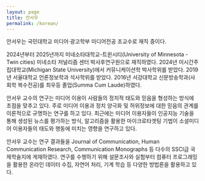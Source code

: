 ```yaml
---
layout: page
title: 안서우
permalink: /korean/
---
```


안서우는 국민대학교 미디어·광고학부 미디어전공 조교수로 재직 중이다.

2024년부터 2025년까지 미네소타대학교-트윈시티(University of Minnesota - Twin cities) 미네소타 저널리즘 센터 박사후연구원으로 재직하였다. 2024년 미시간주립대학교(Michigan State University)에서 커뮤니케이션학 박사학위를 받았다. 2019년 서울대학교 언론정보학과 석사학위를 받았다. 2016년 서강대학교 신문방송학과(사회학 복수전공)를 최우등 졸업(Summa Cum Laude)하였다.

안서우 교수의 연구는 미디어 이용이 사람들의 정치적 태도와 믿음을 형성하는 방식에 초점을 맞추고 있다. 주로 미디어 이용과 정치 양극화 및 허위정보에 대한 믿음의 관계를 이론적으로 규명하는 연구를 하고 있다. 최근에는 미디어 이용자들이 인공지능 기술을 통해 생성된 뉴스를 평가하는 방식, 알고리즘을 활용한 마이크로타겟팅 기법이 소셜미디어 이용자들의 태도와 행동에 미치는 영향을 연구하고 있다.

안서우 교수는 연구 결과들을 Journal of Communication, Human Communication Research, Communication Monographs 등 다수의 SSCI급 국제학술지에 게재하였다. 연구를 수행하기 위해 설문조사와 실험부터 컴퓨터 프로그래밍을 활용한 온라인 데이터 수집, 자연어 처리, 기계 학습 등 다양한 방법론을 활용하고 있다.

